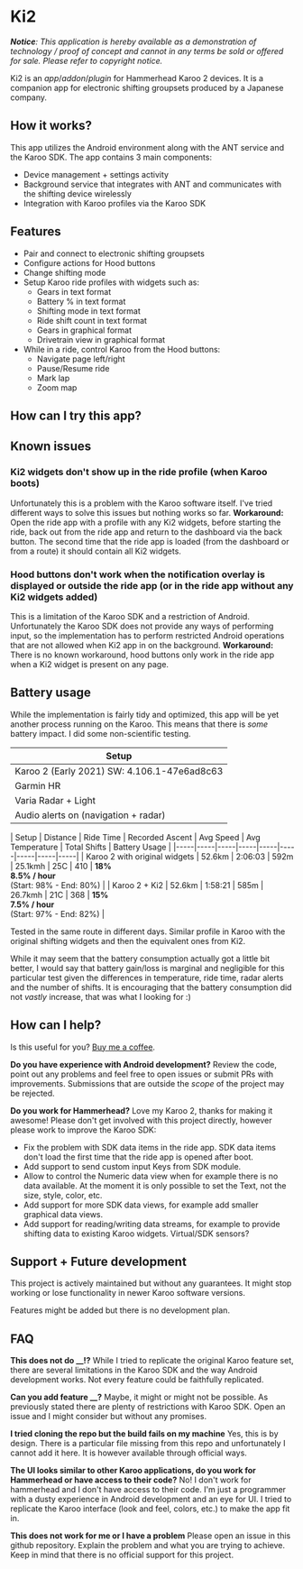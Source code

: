 # Ki2

_**Notice**: This application is hereby available as a demonstration of technology / proof of concept and cannot in any terms be sold or offered for sale. Please refer to copyright notice._

Ki2 is an _app_/_addon_/_plugin_ for Hammerhead Karoo 2 devices. It is a companion app for electronic shifting groupsets produced by a Japanese company.

## How it works?

This app utilizes the Android environment along with the ANT service and the Karoo SDK. The app contains 3 main components:

- Device management + settings activity
- Background service that integrates with ANT and communicates with the  shifting device wirelessly
- Integration with Karoo profiles via the Karoo SDK

## Features

- Pair and connect to electronic shifting groupsets
- Configure actions for Hood buttons
- Change shifting mode
- Setup Karoo ride profiles with widgets such as:
  - Gears in text format
  - Battery % in text format
  - Shifting mode in text format
  - Ride shift count in text format
  - Gears in graphical format
  - Drivetrain view in graphical format
- While in a ride, control Karoo from the Hood buttons:
  - Navigate page left/right
  - Pause/Resume ride
  - Mark lap
  - Zoom map

## How can I try this app?



## Known issues

### Ki2 widgets don't show up in the ride profile (when Karoo boots)

Unfortunately this is a problem with the Karoo software itself. I've tried different ways to solve this issues but nothing works so far.
**Workaround:** Open the ride app with a profile with any Ki2 widgets,  before starting the ride, back out from the ride app and return to the dashboard via the back button. The second time that the ride app is loaded (from the dashboard or from a route) it should contain all Ki2 widgets.

### Hood buttons don't work when the notification overlay is displayed or outside the ride app (or in the ride app without any Ki2 widgets added)

This is a limitation of the Karoo SDK and a restriction of Android. Unfortunately the Karoo SDK does not provide any ways of performing input, so the implementation has to perform restricted Android operations that are not allowed when Ki2 app in on the background.
**Workaround:** There is no known workaround, hood buttons only work in the ride app when a Ki2 widget is present on any page.

## Battery usage

While the implementation is fairly tidy and optimized, this app will be yet another process running on the Karoo. This means that there is _some_ battery impact. I did some non-scientific testing.

| Setup  |
|-----|
| Karoo 2 (Early 2021) SW: 4.106.1-47e6ad8c63 |
| Garmin HR |
| Varia Radar + Light |
| Audio alerts on (navigation + radar) |

| Setup | Distance | Ride Time | Recorded Ascent | Avg Speed | Avg Temperature | Total Shifts | Battery Usage |
|-----|-----|-----|-----|-----|-----|-----|-----|-----|
| Karoo 2 with original widgets | 52.6km | 2:06:03 | 592m | 25.1kmh | 25C | 410 | **18%**<br> **8.5% / hour**<br> (Start: 98% - End: 80%) |
| Karoo 2 + Ki2 | 52.6km | 1:58:21 | 585m | 26.7kmh | 21C | 368 |  **15%**<br> **7.5% / hour**<br> (Start: 97% - End: 82%) |

Tested in the same route in different days. Similar profile in Karoo with the original shifting widgets and then the equivalent ones from Ki2.

While it may seem that the battery consumption actually got a little bit better, I would say that battery gain/loss is marginal and negligible for this particular test given the differences in temperature, ride time,  radar alerts and the number of shifts. It is encouraging that the battery consumption did not _vastly_ increase, that was what I looking for :)

## How can I help?

Is this useful for you? [Buy me a coffee](https://www.paypal.com/donate/?business=N6PWH859NY7W6&no_recurring=1&item_name=Buy+me+a+coffee&currency_code=EUR).

**Do you have experience with Android development?** Review the code, point out any problems and feel free to open issues or submit PRs with improvements. Submissions that are outside the _scope_ of the project may be rejected.

**Do you work for Hammerhead?** Love my Karoo 2, thanks for making it awesome! Please don't get involved with this project directly, however please work to improve the Karoo SDK:

- Fix the problem with SDK data items in the ride app. SDK data items don't load the first time that the ride app is opened after boot.
- Add support to send custom input Keys from SDK module.
- Allow to control the Numeric data view when for example there is no data available. At the moment it is only possible to set the Text, not the size, style, color, etc.
- Add support for more SDK data views, for example add smaller graphical data views.
- Add support for reading/writing data streams, for example to provide shifting data to existing Karoo widgets. Virtual/SDK sensors?

## Support + Future development

This project is actively maintained but without any guarantees. It might stop working or lose functionality in newer Karoo software versions.

Features might be added but there is no development plan.

## FAQ

**This does not do __!?**
While I tried to replicate the original Karoo feature set, there are several limitations in the Karoo SDK and the way Android development works. Not every feature could be faithfully replicated.

**Can you add feature __?**
Maybe, it might or might not be possible. As previously stated there are plenty of restrictions with Karoo SDK. Open an issue and I might consider but without any promises.

**I tried cloning the repo but the build fails on my machine**
Yes, this is by design. There is a particular file missing from this repo and unfortunately I cannot add it here. It is however available through official ways.

**The UI looks similar to other Karoo applications, do you work for Hammerhead or have access to their code?**
No! I don't work for hammerhead and I don't have access to their code. I'm just a programmer with a dusty experience in Android development and an eye for UI. I tried to replicate the Karoo interface (look and feel, colors, etc.) to make the app fit in.

**This does not work for me or I have a problem**
Please open an issue in this github repository. Explain the problem and what you are trying to achieve. Keep in mind that there is no official support for this project.
